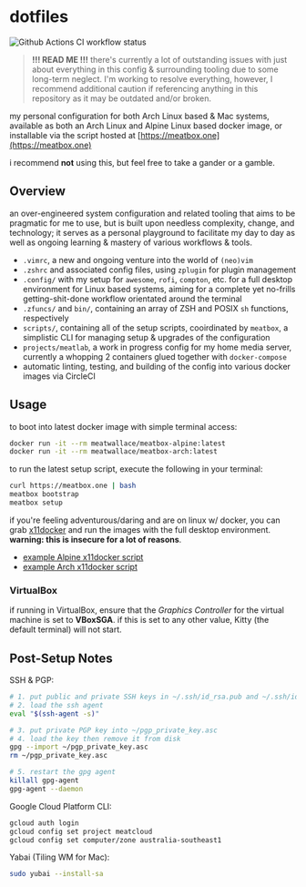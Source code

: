 # dotfiles

![Github Actions CI workflow status](https://github.com/meatwallace/dotfiles/actions/workflows/ci.yml/badge.svg?branch=master)

> **!!! READ ME !!!**
> there's currently a lot of outstanding issues with just about everything in
> this config & surrounding tooling due to some long-term neglect. I'm working
> to resolve everything, however, I recommend additional caution if referencing
> anything in this repository as it may be outdated and/or broken.

my personal configuration for both Arch Linux based & Mac systems, available as
both an Arch Linux and Alpine Linux based docker image, or installable via the
script hosted at [https://meatbox.one](https://meatbox.one)

i recommend **not** using this, but feel free to take a gander or a gamble.

## Overview

an over-engineered system configuration and related tooling that aims to be
pragmatic for me to use, but is built upon needless complexity, change, and
technology; it serves as a personal playground to facilitate my day to day as
well as ongoing learning & mastery of various workflows & tools.

- `.vimrc`, a new and ongoing venture into the world of `(neo)vim`
- `.zshrc` and associated config files, using `zplugin` for plugin management
- `.config/` with my setup for `awesome`, `rofi`, `compton`, etc. for a full
  desktop environment for Linux based systems, aiming for a complete yet
  no-frills getting-shit-done workflow orientated around the terminal
- `.zfuncs/` and `bin/`, containing an array of ZSH and POSIX `sh` functions,
  respectively
- `scripts/`, containing all of the setup scripts, cooirdinated by `meatbox`, a
  simplistic CLI for managing setup & upgrades of the configuration
- `projects/meatlab`, a work in progress config for my home media server,
  currently a whopping 2 containers glued together with `docker-compose`
- automatic linting, testing, and building of the config into various docker
  images via CircleCI

## Usage

to boot into latest docker image with simple terminal access:

```sh
docker run -it --rm meatwallace/meatbox-alpine:latest
docker run -it --rm meatwallace/meatbox-arch:latest
```

to run the latest setup script, execute the following in your terminal:

```sh
curl https://meatbox.one | bash
meatbox bootstrap
meatbox setup
```

if you're feeling adventurous/daring and are on linux w/ docker, you can grab
[x11docker](https://github.com/mviereck/x11docker) and run the images with the
full desktop environment. **warning: this is insecure for a lot of reasons**.

- [example Alpine x11docker script](./scripts/alpine/run-x11.sh)
- [example Arch x11docker script](./scripts/arch/run-x11.sh)

### VirtualBox

if running in VirtualBox, ensure that the _Graphics Controller_ for the virtual
machine is set to **VBoxSGA**. if this is set to any other value, Kitty (the
default terminal) will not start.

## Post-Setup Notes

SSH & PGP:

```sh
# 1. put public and private SSH keys in ~/.ssh/id_rsa.pub and ~/.ssh/id_rsa, respectively
# 2. load the ssh agent
eval "$(ssh-agent -s)"

# 3. put private PGP key into ~/pgp_private_key.asc
# 4. load the key then remove it from disk
gpg --import ~/pgp_private_key.asc
rm ~/pgp_private_key.asc

# 5. restart the gpg agent
killall gpg-agent
gpg-agent --daemon
```

Google Cloud Platform CLI:

```sh
gcloud auth login
gcloud config set project meatcloud
gcloud config set computer/zone australia-southeast1
```

Yabai (Tiling WM for Mac):

```sh
sudo yubai --install-sa
```
